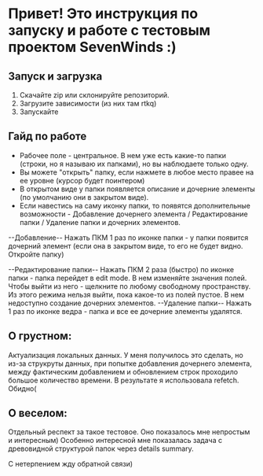 # Привет! Это инструкция по запуску и работе с тестовым проектом SevenWinds :)

## Запуск и загрузка 
1. Скачайте zip или склонируйте репозиторий.
2. Загрузите зависимости (из них там rtkq)
3. Запускайте

## Гайд по работе 
- Рабочее поле - центральное. В нем уже есть какие-то папки (строки, но я называю их папками), но вы наблюдаете только одну.
- Вы можете "открыть" папку, если нажмете в любое место правее на ее уровне (курсор будет поинтером)
- В открытом виде у папки появляется описание и дочерние элементы (по умолчанию они в закрытом виде).
- Если навестись на саму иконку папки, то появятся дополнительные возможности - Добавление дочернего элемента / Редактирование папки / Удаление папки и дочерних элементов.
  
--Добавление-- Нажать ПКМ 1 раз по иконке папки - у папки появится дочерний элемент (если она в закрытом виде, то его не будет видно. Откройте папку)

--Редактирование папки-- Нажать ПКМ 2 раза (быстро) по иконке папки - папка перейдет в edit mode. В нем изменяйте значения полей. Чтобы выйти из него - щелкните по любому свободному пространству.
                          Из этого режима нельзя выйти, пока какое-то из полей пустое. В нем недоступно создание дочерних элементов.
--Удаление папки-- Нажать 1 раз по иконке ведра - папка и все ее дочерние элементы удалятся.

## О грустном: 
Актуализация локальных данных. У меня получилось это сделать, но из-за струкруты данных, при попытке добавления дочернего элемента, между фактическим добавлением и обновлением строк 
проходило большое количество времени. В результате я использовала refetch. Обидно(

## О веселом: 
Отдельный респект за такое тестовое. Оно показалось мне непростым и интересным) Особенно интересной мне показалась задача с древовидной структурой папок через details summary. 

С нетерпением жду обратной связи)
